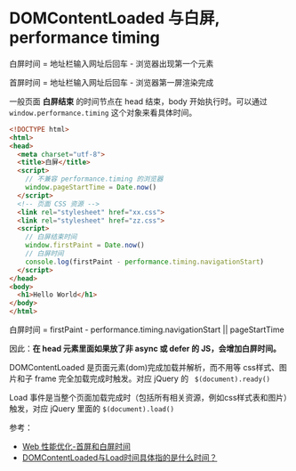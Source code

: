 # DOMContentLoaded 与白屏, performance timing
白屏时间 = 地址栏输入网址后回车 - 浏览器出现第一个元素

首屏时间 = 地址栏输入网址后回车 - 浏览器第一屏渲染完成

一般页面 **白屏结束** 的时间节点在 head 结束，body 开始执行时。可以通过 `window.performance.timing` 这个对象来看具体时间。

```html
<!DOCTYPE html>
<html>
<head>
  <meta charset="utf-8">
  <title>白屏</title>
  <script>
    // 不兼容 performance.timing 的浏览器
    window.pageStartTime = Date.now()
  </script>
  <!-- 页面 CSS 资源 -->
  <link rel="stylesheet" href="xx.css">
  <link rel="stylesheet" href="zz.css">
  <script>
    // 白屏结束时间
    window.firstPaint = Date.now()
    // 白屏时间
    console.log(firstPaint - performance.timing.navigationStart)
  </script>
</head>
<body>
  <h1>Hello World</h1>
</body>
</html>
```

白屏时间 = firstPaint - performance.timing.navigationStart || pageStartTime


因此：**在 head 元素里面如果放了非 async 或 defer 的 JS，会增加白屏时间。**

DOMContentLoaded 是页面元素(dom)完成加载并解析，而不用等 css样式、图片和子 frame 完全加载完成时触发。对应 jQuery 的 ` $(document).ready()`

Load 事件是当整个页面加载完成时（包括所有相关资源，例如css样式表和图片）触发，对应 jQuery 里面的 `$(document).load()`

参考：
- [Web 性能优化-首屏和白屏时间](https://blog.csdn.net/z9061/article/details/101454438)
- [DOMContentLoaded与Load时间具体指的是什么时间？](http://fe.zuo11.com/daily/2020-10.html#domcontentloaded%E4%B8%8Eload%E6%97%B6%E9%97%B4%E5%85%B7%E4%BD%93%E6%8C%87%E7%9A%84%E6%98%AF%E4%BB%80%E4%B9%88%E6%97%B6%E9%97%B4)